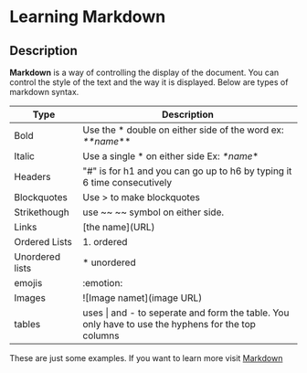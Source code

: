 # Learning Markdown

## Description

**Markdown** is a way of controlling the display of the document. You can control the style of the text and the way it is displayed. Below are types of markdown syntax.

Type | Description
------------ | -------------
Bold | Use the * double on either side of the word ex: *\*\*name*\*\*
Italic| Use a single * on either side Ex: *\*name*\*
Headers|"#" is for h1 and you can go up to h6 by typing it 6 time consecutively
Blockquotes| Use > to make blockquotes
Strikethough| use ~~ ~~ symbol on either side. 
Links|  \[the name]\(URL)
Ordered Lists| 1. ordered 
Unordered lists| \* unordered
emojis| :emotion:
Images| \![Image namet](image URL)
tables| uses \| and - to seperate and form the table. You only have to use the hyphens for the top columns

These are just some examples. If you want to learn more visit [Markdown](https://guides.github.com/features/mastering-markdown/)

